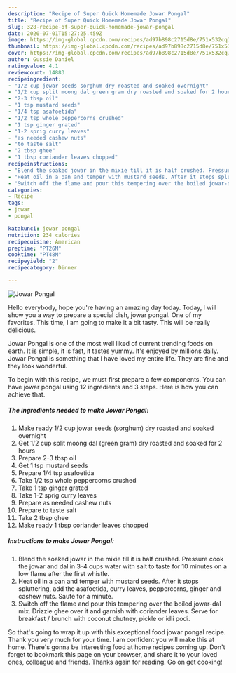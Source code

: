 ```yaml
---
description: "Recipe of Super Quick Homemade Jowar Pongal"
title: "Recipe of Super Quick Homemade Jowar Pongal"
slug: 328-recipe-of-super-quick-homemade-jowar-pongal
date: 2020-07-01T15:27:25.459Z
image: https://img-global.cpcdn.com/recipes/ad97b898c2715d8e/751x532cq70/jowar-pongal-recipe-main-photo.jpg
thumbnail: https://img-global.cpcdn.com/recipes/ad97b898c2715d8e/751x532cq70/jowar-pongal-recipe-main-photo.jpg
cover: https://img-global.cpcdn.com/recipes/ad97b898c2715d8e/751x532cq70/jowar-pongal-recipe-main-photo.jpg
author: Gussie Daniel
ratingvalue: 4.1
reviewcount: 14883
recipeingredient:
- "1/2 cup jowar seeds sorghum dry roasted and soaked overnight"
- "1/2 cup split moong dal green gram dry roasted and soaked for 2 hours"
- "2-3 tbsp oil"
- "1 tsp mustard seeds"
- "1/4 tsp asafoetida"
- "1/2 tsp whole peppercorns crushed"
- "1 tsp ginger grated"
- "1-2 sprig curry leaves"
- "as needed cashew nuts"
- "to taste salt"
- "2 tbsp ghee"
- "1 tbsp coriander leaves chopped"
recipeinstructions:
- "Blend the soaked jowar in the mixie till it is half crushed. Pressure cook the jowar and dal in 3-4 cups water with salt to taste for 10 minutes on a low flame after the first whistle."
- "Heat oil in a pan and temper with mustard seeds. After it stops spluttering, add the asafoetida, curry leaves, peppercorns, ginger and cashew nuts. Saute for a minute."
- "Switch off the flame and pour this tempering over the boiled jowar-dal mix. Drizzle ghee over it and garnish with coriander leaves. Serve for breakfast / brunch with coconut chutney, pickle or idli podi."
categories:
- Recipe
tags:
- jowar
- pongal

katakunci: jowar pongal 
nutrition: 234 calories
recipecuisine: American
preptime: "PT26M"
cooktime: "PT48M"
recipeyield: "2"
recipecategory: Dinner

---
```



![Jowar Pongal](https://img-global.cpcdn.com/recipes/ad97b898c2715d8e/751x532cq70/jowar-pongal-recipe-main-photo.jpg)

Hello everybody, hope you're having an amazing day today. Today, I will show you a way to prepare a special dish, jowar pongal. One of my favorites. This time, I am going to make it a bit tasty. This will be really delicious.

Jowar Pongal is one of the most well liked of current trending foods on earth. It is simple, it is fast, it tastes yummy. It's enjoyed by millions daily. Jowar Pongal is something that I have loved my entire life. They are fine and they look wonderful.




To begin with this recipe, we must first prepare a few components. You can have jowar pongal using 12 ingredients and 3 steps. Here is how you can achieve that.

<!--inarticleads1-->

##### The ingredients needed to make Jowar Pongal:

1. Make ready 1/2 cup jowar seeds (sorghum) dry roasted and soaked overnight
1. Get 1/2 cup split moong dal (green gram) dry roasted and soaked for 2 hours
1. Prepare 2-3 tbsp oil
1. Get 1 tsp mustard seeds
1. Prepare 1/4 tsp asafoetida
1. Take 1/2 tsp whole peppercorns crushed
1. Take 1 tsp ginger grated
1. Take 1-2 sprig curry leaves
1. Prepare as needed cashew nuts
1. Prepare to taste salt
1. Take 2 tbsp ghee
1. Make ready 1 tbsp coriander leaves chopped




<!--inarticleads2-->

##### Instructions to make Jowar Pongal:

1. Blend the soaked jowar in the mixie till it is half crushed. Pressure cook the jowar and dal in 3-4 cups water with salt to taste for 10 minutes on a low flame after the first whistle.
1. Heat oil in a pan and temper with mustard seeds. After it stops spluttering, add the asafoetida, curry leaves, peppercorns, ginger and cashew nuts. Saute for a minute.
1. Switch off the flame and pour this tempering over the boiled jowar-dal mix. Drizzle ghee over it and garnish with coriander leaves. Serve for breakfast / brunch with coconut chutney, pickle or idli podi.




So that's going to wrap it up with this exceptional food jowar pongal recipe. Thank you very much for your time. I am confident you will make this at home. There's gonna be interesting food at home recipes coming up. Don't forget to bookmark this page on your browser, and share it to your loved ones, colleague and friends. Thanks again for reading. Go on get cooking!
